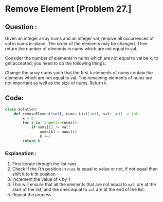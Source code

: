 # Remove Element [Problem 27.]

## Question :

Given an integer array nums and an integer val, remove all occurrences of val in nums in-place. The order of the elements may be changed. Then return the number of elements in nums which are not equal to val.

Consider the number of elements in nums which are not equal to val be k, to get accepted, you need to do the following things:

Change the array nums such that the first k elements of nums contain the elements which are not equal to val. The remaining elements of nums are not important as well as the size of nums.
Return k

## Code:

```python 
class Solution:
    def removeElement(self, nums: List[int], val: int) -> int:
        k = 0
        for i in range(len(nums)):
            if nums[i] != val:
                nums[k] = nums[i]
                k +=1
        return k
```
### Explanation :

1. First iterate through the list `nums`
2. Check if the i'th position in `nums` is equal to value or not, if not equal then shift it to k'th position
3. Increment the value of `k` by 1
4. This will ensure that all the elements that are not equal to `val`, are at the start of the list, and the ones equal to `val` are at the end of the list.
5. Repeat the process.